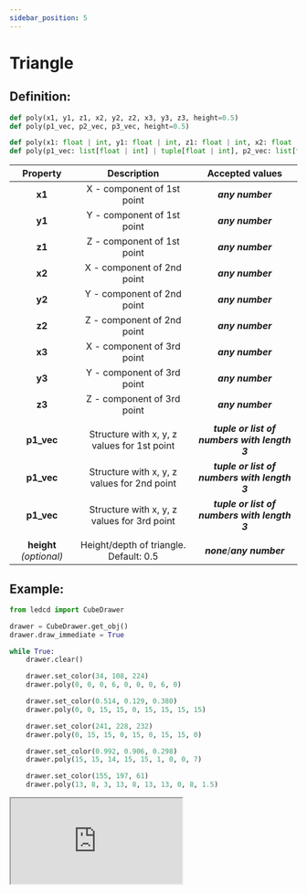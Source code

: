 ```yaml
---
sidebar_position: 5
---
```


# Triangle

## Definition:

```python title="Simplified definition"
def poly(x1, y1, z1, x2, y2, z2, x3, y3, z3, height=0.5)
def poly(p1_vec, p2_vec, p3_vec, height=0.5)
```

```python title="Complete definition"
def poly(x1: float | int, y1: float | int, z1: float | int, x2: float | int, y2: float | int, z2: float | int, x3: float | int, y3: float | int, z3: float | int, height=0.5: float | int) -> None
def poly(p1_vec: list[float | int] | tuple[float | int], p2_vec: list[float | int] | tuple[float | int], p3_vec: list[float | int] | tuple[float | int], height=0.5: float | int) -> None
```

|        Property         |                 Description                 |               Accepted values                |
| :---------------------: | :-----------------------------------------: | :------------------------------------------: |
|         **x1**          |         X - component of 1st point          |               _**any number**_               |
|         **y1**          |         Y - component of 1st point          |               _**any number**_               |
|         **z1**          |         Z - component of 1st point          |               _**any number**_               |
|         **x2**          |         X - component of 2nd point          |               _**any number**_               |
|         **y2**          |         Y - component of 2nd point          |               _**any number**_               |
|         **z2**          |         Z - component of 2nd point          |               _**any number**_               |
|         **x3**          |         X - component of 3rd point          |               _**any number**_               |
|         **y3**          |         Y - component of 3rd point          |               _**any number**_               |
|         **z3**          |         Z - component of 3rd point          |               _**any number**_               |
|                         |                                             |                                              |
|       **p1_vec**        | Structure with x, y, z values for 1st point | _**tuple or list of numbers with length 3**_ |
|       **p1_vec**        | Structure with x, y, z values for 2nd point | _**tuple or list of numbers with length 3**_ |
|       **p1_vec**        | Structure with x, y, z values for 3rd point | _**tuple or list of numbers with length 3**_ |
|                         |                                             |                                              |
| **height** _(optional)_ |   Height/depth of triangle. Default: 0.5    |         _**none**_/_**any number**_          |

## Example:

<div id="code_block_hidden" hidden></div>

```python
from ledcd import CubeDrawer

drawer = CubeDrawer.get_obj()
drawer.draw_immediate = True

while True:
    drawer.clear()

    drawer.set_color(34, 108, 224)
    drawer.poly(0, 0, 0, 6, 0, 0, 0, 6, 0)

    drawer.set_color(0.514, 0.129, 0.380)
    drawer.poly(0, 0, 15, 15, 0, 15, 15, 15, 15)

    drawer.set_color(241, 228, 232)
    drawer.poly(0, 15, 15, 0, 15, 0, 15, 15, 0)

    drawer.set_color(0.992, 0.906, 0.298)
    drawer.poly(15, 15, 14, 15, 15, 1, 0, 0, 7)

    drawer.set_color(155, 197, 61)
    drawer.poly(13, 8, 3, 13, 8, 13, 13, 0, 8, 1.5)
```

<script>
  let _ = () => {
    (() => {
      document["cur_state"] = -1;

      document["ind_line_map"] = new Object();
      document.ind_line_map[0] = 6;
      document.ind_line_map[1] = 8;
      document.ind_line_map[2] = 9;
      document.ind_line_map[3] = 11;
      document.ind_line_map[4] = 12;
      document.ind_line_map[5] = 14;
      document.ind_line_map[6] = 15;
      document.ind_line_map[7] = 17;
      document.ind_line_map[8] = 18;
      document.ind_line_map[9] = 20;
      document.ind_line_map[10] = 21;
      document.ind_line_map[11] = 6;

      window.addEventListener("message", function (e) {
          if (e.data == document.cur_state || e.data < 0)
            return;
          
          const tmp = document.querySelectorAll("#code_block_hidden ~ div .token-line")[document.ind_line_map[document.cur_state]];
          if (tmp)
            if (tmp.classList.contains("active_code_line"))
              tmp.classList.remove("active_code_line")

          document.cur_state = e.data;
          const tmp1 = document.querySelectorAll("#code_block_hidden ~ div .token-line")[document.ind_line_map[document.cur_state]];
          if (tmp1)
            tmp1.classList.add("active_code_line")
          
      }, false);


    })()
  }
</script>

<iframe src="http://127.0.0.1:5500/public/examples/poly/index.html">
  <p>Your browser does not support iframes.</p>
</iframe>
